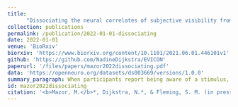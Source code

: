 ```yaml
---
title: 
      "Dissociating the neural correlates of subjective visibility from those of decision confidence"
collection: publications
permalink: /publication/2022-01-01-dissociating
date: 2022-01-01
venue: 'BioRxiv'
biorxiv: 'https://www.biorxiv.org/content/10.1101/2021.06.01.446101v1'
github: 'https://github.com/NadineDijkstra/EVICON'
paperurl: '/files/papers/mazor2022dissociating.pdf'
data: 'https://openneuro.org/datasets/ds003669/versions/1.0.0'
summary_paragraph: When participants report being aware of a stimulus, specific regions in their prefrontal and parietal cortices are activated. In this project we asked whether this brain activity was correlated with *subjective visibility* or alternatively with *decision confidence*. Together with Nadine and Steve we explored an existing dataset and found that many of these brain activations that are commonly associated with visual awareness disappear when controlling for decision confidence.  
id: mazor2022dissociating
citation: '<b>Mazor, M.</b>*, Dijkstra, N.*, & Fleming, S. M. (in press). Dissociating the neural correlates of subjective visibility from those of decision confidence. <i>Journal of Neuroscience</i>. '
---
```

